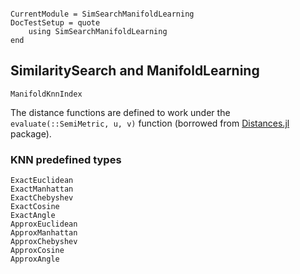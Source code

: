 ```@meta

CurrentModule = SimSearchManifoldLearning
DocTestSetup = quote
    using SimSearchManifoldLearning
end
```

## SimilaritySearch and ManifoldLearning

```@docs
ManifoldKnnIndex
```

The distance functions are defined to work under the `evaluate(::SemiMetric, u, v)` function (borrowed from [Distances.jl](https://github.com/JuliaStats/Distances.jl) package).


### KNN predefined types

```@docs
ExactEuclidean
ExactManhattan
ExactChebyshev
ExactCosine
ExactAngle
ApproxEuclidean
ApproxManhattan
ApproxChebyshev
ApproxCosine
ApproxAngle
```
